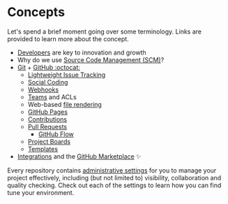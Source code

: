 # Concepts

Let's spend a brief moment going over some terminology. Links are provided to learn more about the concept.

- [Developers](https://www.youtube.com/watch?v=KMU0tzLwhbE) are key to innovation and growth
- Why do we use [Source Code Management (SCM)](https://en.wikipedia.org/wiki/Version_control)?
- [Git](https://git-scm.com/) + [GitHub :octocat:](https://github.com)
    - [Lightweight Issue Tracking](https://guides.github.com/features/issues/)
    - [Social Coding](http://opentechschool.github.io/social-coding/)
    - [Webhooks](https://help.github.com/articles/about-webhooks/)
    - [Teams](https://help.github.com/articles/organizing-members-into-teams/) and ACLs
    - Web-based [file rendering](https://help.github.com/categories/working-with-non-code-files/)
    - [GitHub Pages](https://guides.github.com/features/pages/)
    - [Contributions](https://help.github.com/articles/viewing-contributions-on-your-profile/)
    - [Pull Requests](https://help.github.com/articles/about-pull-requests/)
        - [GitHub Flow](https://guides.github.com/introduction/flow/)
    - [Project Boards](https://help.github.com/articles/about-project-boards/)
    - [Templates](https://github.com/blog/2111-issue-and-pull-request-templates)
- [Integrations](https://github.com/features/integrations) and the [GitHub Marketplace](https://github.com/marketplace) :sparkles:

Every repository contains [administrative settings](https://help.github.com/categories/administering-a-repository/) for you to manage your project effectively, including (but not limited to) visibility, collaboration and quality checking. Check out each of the settings to learn how you can find tune your environment.
